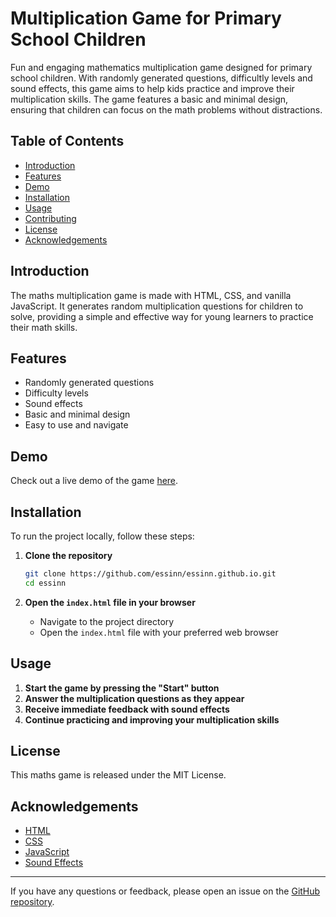 # Multiplication Game for Primary School Children

Fun and engaging mathematics multiplication game designed for primary school children. With randomly generated questions, difficultly levels and sound effects, this game aims to help kids practice and improve their multiplication skills. The game features a basic and minimal design, ensuring that children can focus on the math problems without distractions.

## Table of Contents

- [Introduction](#introduction)
- [Features](#features)
- [Demo](#demo)
- [Installation](#installation)
- [Usage](#usage)
- [Contributing](#contributing)
- [License](#license)
- [Acknowledgements](#acknowledgements)

## Introduction

The maths multiplication game is made with HTML, CSS, and vanilla JavaScript. It generates random multiplication questions for children to solve, providing a simple and effective way for young learners to practice their math skills.

## Features

- Randomly generated questions
- Difficulty levels
- Sound effects
- Basic and minimal design
- Easy to use and navigate

## Demo

Check out a live demo of the game [here](Https://www.essinn.github.io/).

## Installation

To run the project locally, follow these steps:

1. **Clone the repository**
   ```bash
   git clone https://github.com/essinn/essinn.github.io.git
   cd essinn
   ```

2. **Open the `index.html` file in your browser**
   - Navigate to the project directory
   - Open the `index.html` file with your preferred web browser

## Usage

1. **Start the game by pressing the "Start" button**
2. **Answer the multiplication questions as they appear**
3. **Receive immediate feedback with sound effects**
4. **Continue practicing and improving your multiplication skills**

## License

This maths game is released under the MIT License.

## Acknowledgements

- [HTML](https://developer.mozilla.org/en-US/docs/Web/HTML)
- [CSS](https://developer.mozilla.org/en-US/docs/Web/CSS)
- [JavaScript](https://developer.mozilla.org/en-US/docs/Web/JavaScript)
- [Sound Effects](https://freesound.org/)

---

If you have any questions or feedback, please open an issue on the [GitHub repository](https://github.com/essinn.github.io/essinn).
